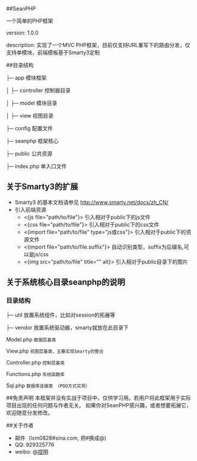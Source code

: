 ##SeanPHP

一个简单的PHP框架

version: 1.0.0

description: 实现了一个MVC PHP框架，目前仅支持URL重写下的路由分发，仅支持单模块，前端模板基于Smarty3定制

##目录结构

├─ app                  模块框架

│  ├─ controller        控制器目录

│  ├─ model             模块目录

│  ├─ view              视图目录

├─ config               配置文件

├─ seanphp              框架核心

├─ public               公共资源

├─ index.php            单入口文件


## 关于Smarty3的扩展
* Smarty3 的基本文档请参见 http://www.smarty.net/docs/zh_CN/
* 引入前端资源
    * <{js file="path/to/file"}>   引入相对于public下的js文件
    * <{css file="path/to/file"}>  引入相对于public下的css文件
    * <{import file="path/to/file" type="js或css"}> 引入相对于public下的资源文件
    * <{import file="path/to/file.suffix"}> 自动识别类型，suffix为后缀名,可以是js/css
    * <{img src="path/to/file" title="" alt}> 引入相对于public目录下的图片


## 关于系统核心目录seanphp的说明
### 目录结构
├─ util     放置系统组件，比如对session的拓展等
 
├─ vendor   放置系统驱动器，smarty就放在此目录下

Model.php         `数据层基类`

View.php          `视图层基类，主要实现Smarty的整合`

Controller.php    `控制层基类`

Functions.php     `系统函数库`

Sql.php           `数据库连接类 （PDO方式实现）`

##免责声明
本框架并没有实战于项目中，仅供学习用。若用户将此框架用于实际项目出现的任何问题与作者无关。
如果你对SeanPHP感兴趣，或者想要拓展它，欢迎随意分发修改。


##关于作者
* 邮件（lxm0828#sina.com, 把#换成@)
* QQ: 929325776
* weibo: [@捏明](http://weibo.com/littlelxm)

